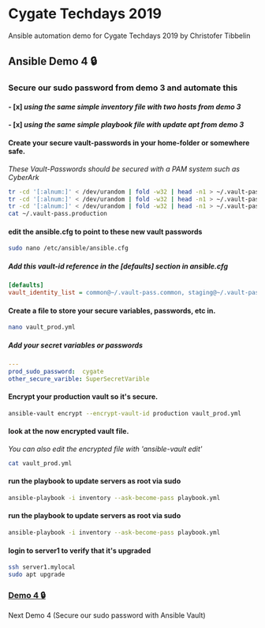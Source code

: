 # Cygate Techdays 2019
Ansible automation demo for Cygate Techdays 2019 by Christofer Tibbelin

## Ansible Demo 4 :lock:

### Secure our sudo password from demo 3 and automate this

#### - [x] *using the same simple inventory file with two hosts from demo 3*

#### - [x] *using the same simple playbook file with update apt from demo 3*

#### Create your secure vault-passwords in your home-folder or somewhere safe.
*These Vault-Passwords should be secured with a PAM system such as CyberArk*
```sh
tr -cd '[:alnum:]' < /dev/urandom | fold -w32 | head -n1 > ~/.vault-pass.common
tr -cd '[:alnum:]' < /dev/urandom | fold -w32 | head -n1 > ~/.vault-pass.production
tr -cd '[:alnum:]' < /dev/urandom | fold -w32 | head -n1 > ~/.vault-pass.staging
cat ~/.vault-pass.production
```

#### edit the ansible.cfg to point to these new vault passwords
```sh
sudo nano /etc/ansible/ansible.cfg
```
#####   Add this vault-id reference in the [defaults] section in ansible.cfg
```INI
[defaults]
vault_identity_list = common@~/.vault-pass.common, staging@~/.vault-pass.staging, production@~/.vault-pass.production
```

#### Create a file to store your secure variables, passwords, etc in.
```sh
nano vault_prod.yml
```
##### Add your secret variables or passwords
```YAML
---
prod_sudo_password:  cygate
other_secure_varible: SuperSecretVarible
```

#### Encrypt your production vault so it's secure.
```sh
ansible-vault encrypt --encrypt-vault-id production vault_prod.yml
```

#### look at the now encrypted vault file.
*You can also edit the encrypted file with 'ansible-vault edit'*
```sh
cat vault_prod.yml
```


#### run the playbook to update servers as root via sudo
```sh
ansible-playbook -i inventory --ask-become-pass playbook.yml
```

#### run the playbook to update servers as root via sudo
```sh
ansible-playbook -i inventory --ask-become-pass playbook.yml
```

#### login to server1 to verify that it's upgraded
```sh
ssh server1.mylocal
sudo apt upgrade
```

### [Demo 4 :lock:](../demo4/)
Next Demo 4 (Secure our sudo password with Ansible Vault)
